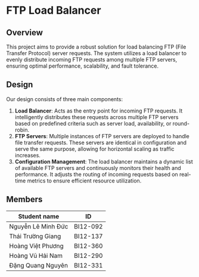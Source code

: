 # FTP Load Balancer
## Overview
This project aims to provide a robust solution for load balancing FTP (File Transfer Protocol) server requests. The system utilizes a load balancer to evenly distribute incoming FTP requests among multiple FTP servers, ensuring optimal performance, scalability, and fault tolerance.

## Design
Our design consists of three main components:
1. **Load Balancer**: Acts as the entry point for incoming FTP requests. It intelligently distributes these requests across multiple FTP servers based on predefined criteria such as server load, availability, or round-robin.
2. **FTP Servers**: Multiple instances of FTP servers are deployed to handle file transfer requests. These servers are identical in configuration and serve the same purpose, allowing for horizontal scaling as traffic increases.
3. **Configuration Management**: The load balancer maintains a dynamic list of available FTP servers and continuously monitors their health and performance. It adjusts the routing of incoming requests based on real-time metrics to ensure efficient resource utilization.


















## Members 
| Student name | ID |
| -- | -- |
| Nguyễn Lê Minh Đức | BI12-092 |
| Thái Trường Giang | BI12-137 |
| Hoàng Việt Phương | BI12-360 |
| Hoàng Vũ Hải Nam | BI12-290 |
| Đặng Quang Nguyên | BI12-331 |

